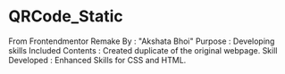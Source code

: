 # QRCode_Static
From Frontendmentor 
Remake By : "Akshata Bhoi"
Purpose : Developing skills
Included Contents : Created duplicate of the original webpage. 
Skill Developed : Enhanced Skills for CSS and HTML.
